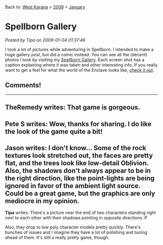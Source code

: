 Back to: [West Karana](/posts/westkarana.md) > [2009](/posts/2009/westkarana.md) > [January](./westkarana.md)
# Spellborn Gallery

*Posted by Tipa on 2009-01-04 01:37:46*

I took a lot of pictures while adventuring in Spellborn. I intended to make a huge gallery post, but did a comic instead. You can see all the (decent) photos I took by visiting my [Spellborn Gallery](http://picasaweb.google.com/brendahol/SpellbornGallery). Each screen shot has a caption explaining where it was taken and other interesting info. If you really want to get a feel for what the world of the Enclave looks like, [check it out](http://picasaweb.google.com/brendahol/SpellbornGallery).
## Comments!
---
**TheRemedy** writes: That game is gorgeous.
---
**Pete S** writes: Wow, thanks for sharing. I do like the look of the game quite a bit!
---
**Jason** writes: I don't know... Some of the rock textures look stretched out, the faces are pretty flat, and the trees look like low-detail Oblivion. Also, the shadows don't always appear to be in the right direction, like the point-lights are being ignored in favor of the ambient light source. Could be a great game, but the graphics are only mediocre in my opinion.
---
**Tipa** writes: There's a picture near the end of two characters standing right next to each other with their shadows pointing in opposite directions :P

Also, they drop to low poly character models pretty quickly. There's bunches of issues and I imagine they have a lot of polishing and tuning ahead of them. It's still a really pretty game, though.
